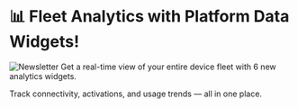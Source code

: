 # 📊 Fleet Analytics with Platform Data Widgets!
![Newsletter](https://github.com/user-attachments/assets/0b29de4d-d2e9-459a-8f08-3a0c412b2853)
Get a real-time view of your entire device fleet with 6 new analytics widgets.

Track connectivity, activations, and usage trends — all in one place.
